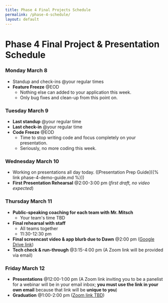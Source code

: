 ```yaml
---
title: Phase 4 Final Projects Schedule
permalink: /phase-4-schedule/
layout: default
---
```


# Phase 4 Final Project & Presentation Schedule

### Monday March 8

- Standup and check-ins @your regular times
- **Feature Freeze** @EOD
  - Nothing else can added to your application this week.
  - Only bug fixes and clean-up from this point on.

### Tuesday March 9

- **Last standup** @your regular time
- **Last check-in** @your regular time
- **Code Freeze** @EOD
  - Time to stop writing code and focus completely on your presentation.
  - Seriously, no more coding this week.

### Wednesday March 10

- Working on presentations all day today. ([Presentation Prep Guide]({% link phase-4-demo-guide.md %}))
- **First Presentation Rehearsal** @2:00-3:00 pm (_first draft, no video expected_)

### Thursday March 11

- **Public-speaking coaching for each team with Mr. Mitsch**
  - Your team's time TBD
- **Final rehearsal with staff**
  - All teams together
  - 11:30-12:30 pm
- **Final screencast video & app blurb due to Dawn** @2:00 pm ([Google Drive link](https://drive.google.com/drive/folders/1yqX2wikhrrZ5c1s3pL_LqxHe2a_Ijb9V?usp=sharing))
- **Tech check & run-through** @3:15-4:00 pm (A Zoom link will be provided via email)

### Friday March 12

- **Presentations** @12:00-1:00 pm (A Zoom link inviting you to be a panelist for a webinar will be in your email inbox; **you must use the link in your own email** because that link will be **unique to you**)
- **Graduation** @1:00-2:00 pm ([Zoom link TBD]())

